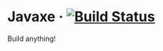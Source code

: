 # Javaxe &middot; [![Build Status](https://travis-ci.org/javaxe/javaxe.github.io.svg?branch=master)](https://travis-ci.org/javaxe/javaxe.github.io)
Build anything!
